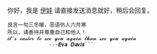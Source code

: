 你好，我是 [伊娃](https://t.me/I23uuBot)       请直接发送消息就好，稍后会回复。
```🚦友情提示：
良言一句三冬暖，恶语伤人六月寒 
所以，请善待并尊重自己和他人！
𝓲𝓽'𝓼 𝓮𝓪𝓼𝓲𝓮𝓻 𝓽𝓸 𝓼𝓮𝓮 𝔂𝓸𝓾 𝓪𝓰𝓪𝓲𝓷 𝓽𝓱𝓪𝓷 𝓼𝓮𝓮 𝔂𝓸𝓾 𝓪𝓰𝓪𝓲𝓷
             ---𝑬𝒗𝒂 𝑫𝒂𝒗𝒊𝒔```
